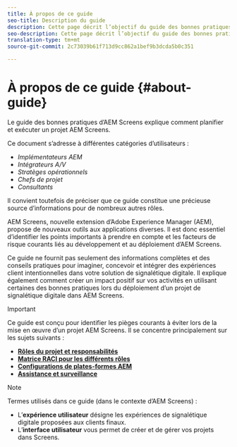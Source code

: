 ```yaml
---
title: À propos de ce guide
seo-title: Description du guide
description: Cette page décrit l’objectif du guide des bonnes pratiques
seo-description: Cette page décrit l’objectif du guide des bonnes pratiques
translation-type: tm+mt
source-git-commit: 2c73039b61f713d9cc862a1bef9b3dcda5b0c351

---
```



# À propos de ce guide {#about-guide}

Le guide des bonnes pratiques d’AEM Screens explique comment planifier et exécuter un projet AEM Screens.

Ce document s’adresse à différentes catégories d’utilisateurs :

* *Implémentateurs AEM*
* *Intégrateurs A/V*
* *Stratèges opérationnels*
* *Chefs de projet*
* *Consultants*

Il convient toutefois de préciser que ce guide constitue une précieuse source d’informations pour de nombreux autres rôles.

AEM Screens, nouvelle extension d’Adobe Experience Manager (AEM), propose de nouveaux outils aux applications diverses. Il est donc essentiel d’identifier les points importants à prendre en compte et les facteurs de risque courants liés au développement et au déploiement d’AEM Screens.

Ce guide ne fournit pas seulement des informations complètes et des conseils pratiques pour imaginer, concevoir et intégrer des expériences client intentionnelles dans votre solution de signalétique digitale. Il explique également comment créer un impact positif sur vos activités en utilisant certaines des bonnes pratiques lors du déploiement d’un projet de signalétique digitale dans AEM Screens.
>[!IMPORTANT]
> Ce guide est conçu pour identifier les pièges courants à éviter lors de la mise en œuvre d’un projet AEM Screens. Il se concentre principalement sur les sujets suivants :
>
> * **[Rôles du projet et responsabilités](roles-responsibilities.md)**
> * **[Matrice RACI pour les différents rôles](roles-responsibilities.md#raci-chart)**
> * **[Configurations de plates-formes AEM](aem-platform-configurations.md)**
> * **[Assistance et surveillance](support-monitoring.md)**


>[!NOTE]
> Termes utilisés dans ce guide (dans le contexte d’AEM Screens) :
>
> * L’**expérience utilisateur** désigne les expériences de signalétique digitale proposées aux clients finaux.
> * L’**interface utilisateur** vous permet de créer et de gérer vos projets dans Screens.


